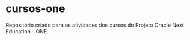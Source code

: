 # cursos-one
Repositório criado para as atividades dos cursos do Projeto Oracle Next Education - ONE.
